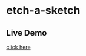 # etch-a-sketch

##  Live Demo ##

[click here](https://msbkll.github.io/etch-a-sketch/ "click here")
